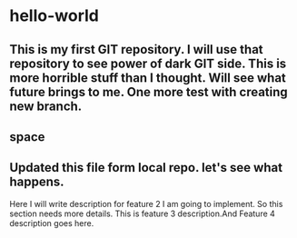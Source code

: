 # hello-world
This is my first GIT repository.
I will use that repository to see power of dark GIT side.
This is more horrible stuff than I thought. Will see what future brings to me.
One more test with creating new branch.
--------------------------------------------------------------------
space
--------------------------------------------------------------------
Updated this file form local repo. let's see what happens.
--------------------------------------------------------------------
Here I will write description for feature 2 I am going to implement.
So this section needs more details.
This is feature 3 description.And Feature 4 description goes here.